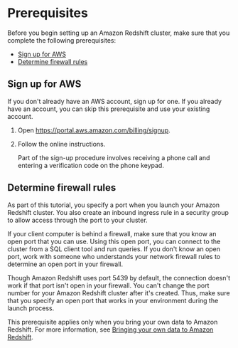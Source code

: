 # Prerequisites<a name="prerequisites"></a>

Before you begin setting up an Amazon Redshift cluster, make sure that you complete the following prerequisites: 
+ [Sign up for AWS](#rs-gsg-prereq-signup)
+ [Determine firewall rules](#rs-gsg-prereq-firewall-rules)

## Sign up for AWS<a name="rs-gsg-prereq-signup"></a>

If you don't already have an AWS account, sign up for one\. If you already have an account, you can skip this prerequisite and use your existing account\.

1. Open [https://portal\.aws\.amazon\.com/billing/signup](https://portal.aws.amazon.com/billing/signup)\.

1. Follow the online instructions\.

   Part of the sign\-up procedure involves receiving a phone call and entering a verification code on the phone keypad\.

## Determine firewall rules<a name="rs-gsg-prereq-firewall-rules"></a>

As part of this tutorial, you specify a port when you launch your Amazon Redshift cluster\. You also create an inbound ingress rule in a security group to allow access through the port to your cluster\.

If your client computer is behind a firewall, make sure that you know an open port that you can use\. Using this open port, you can connect to the cluster from a SQL client tool and run queries\. If you don't know an open port, work with someone who understands your network firewall rules to determine an open port in your firewall\. 

Though Amazon Redshift uses port 5439 by default, the connection doesn't work if that port isn't open in your firewall\. You can't change the port number for your Amazon Redshift cluster after it's created\. Thus, make sure that you specify an open port that works in your environment during the launch process\.

This prerequisite applies only when you bring your own data to Amazon Redshift\. For more information, see [Bringing your own data to Amazon Redshift](bring-own-data.md)\.
